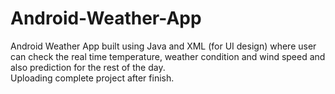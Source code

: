# Android-Weather-App
Android Weather App built using Java and XML (for UI design) where user can check the real time temperature, weather condition and wind speed and also prediction for the rest of the day.<br>
Uploading complete project after finish.
